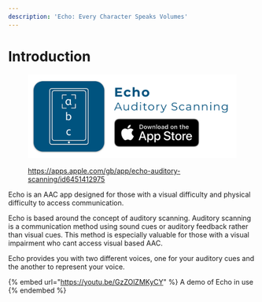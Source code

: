 ```yaml
---
description: 'Echo: Every Character Speaks Volumes'
---
```


# Introduction



<figure><img src=".gitbook/assets/Artboard.png" alt=""><figcaption><p><a href="https://apps.apple.com/gb/app/echo-auditory-scanning/id6451412975">https://apps.apple.com/gb/app/echo-auditory-scanning/id6451412975</a></p></figcaption></figure>

Echo is an AAC app designed for those with a visual difficulty and physical difficulty to access communication.

Echo is based around the concept of auditory scanning. Auditory scanning is a communication method using sound cues or auditory feedback rather than visual cues. This method is especially valuable for those with a visual impairment who cant access visual based AAC.

Echo provides you with two different voices, one for your auditory cues and the another to represent your voice.

{% embed url="https://youtu.be/GzZOlZMKyCY" %}
A demo of Echo in use
{% endembed %}

